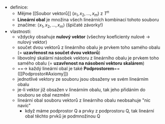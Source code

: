 - definice:
	- Mějme [[Soubor vektorů]] $(x_{1}, x_{2}, ..., x_{m})$ z $T^n$
	- **Lineární obal** je množina všech lineárních kombinací tohoto souboru
	- značíme: $\langle x_{1}, x_{2}, ..., x_{m}\rangle$  (špičaté závorky!)
- vlastnosti:
	- vždycky obsahuje **nulový vektor** (všechny koeficienty nulové -> nulový vektor)
	- součet dvou vektorů z lineárního obalu je prvkem toho samého obalu (= **uzavřenost na součet dvou vektorů**)
	- libovolný skalární násobek vektoru z lineárního obalu je prvkem toho samého obalu (= **uzavřenost na násobení vektoru skalárem**)
	- ==-> každý lineární obal je také **Podprostorem**== ([[Podprostor#Axiomy]])
	- jednotlivé vektory ze souboru jsou obsaženy ve svém lineárním obalu
	- je-li vektor již obsažen v lineárním obalu, tak jeho přidáním do souboru se obal nezmění
	- lineární obal souboru vektorů z lineárního obalu neobsahuje "nic navíc"
		- když máme podprostor Q a prvky z podprostoru Q, tak lineární obal těchto prvků je podmnožinou Q

